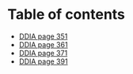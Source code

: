 # Table of contents

* [DDIA page 351](README.md)
* [DDIA page 361](ddia-page-361.md)
* [DDIA page 371](ddia-page-371.md)
* [DDIA page 391](ddia-page-391.md)
